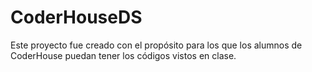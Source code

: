 # CoderHouseDS
Este proyecto fue creado con el propósito para los que los alumnos de CoderHouse puedan tener los códigos vistos en clase.
